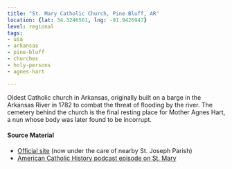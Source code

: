```yaml
---
title: "St. Mary Catholic Church, Pine Bluff, AR"
location: {lat: 34.3246561, lng: -91.9426947}
level: regional
tags:
- usa
- arkansas
- pine-bluff
- churches
- holy-persons
- agnes-hart

---
```



Oldest Catholic church in Arkansas, originally built on a barge in the Arkansas River in 1782 to combat the threat of flooding by the river.  The cemetery behind the church is the final resting place for Mother Agnes Hart, a nun whose body was later found to be incorrupt.

#### Source Material

* [Official site](https://www.stjosephpinebluff.org/st-mary-catholic-church.html) (now under the care of nearby St. Joseph Parish)
* [American Catholic History podcast episode on St. Mary](https://americancatholichistory.org/old-st-mary-pine-bluff-arkansas/)





